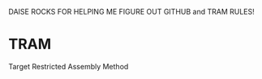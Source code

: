 DAISE ROCKS FOR HELPING ME FIGURE OUT GITHUB and TRAM RULES!

TRAM
====

Target Restricted Assembly Method

